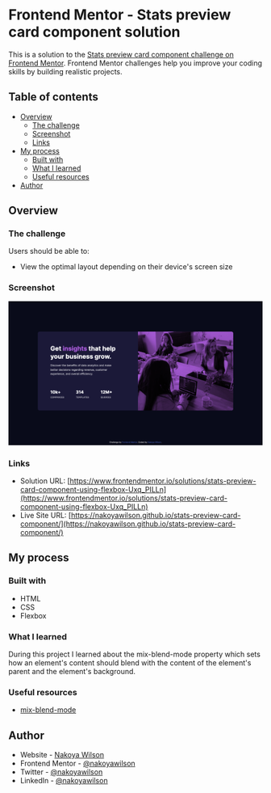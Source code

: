 # Frontend Mentor - Stats preview card component solution

This is a solution to the [Stats preview card component challenge on Frontend Mentor](https://www.frontendmentor.io/challenges/stats-preview-card-component-8JqbgoU62). Frontend Mentor challenges help you improve your coding skills by building realistic projects.

## Table of contents

- [Overview](#overview)
  - [The challenge](#the-challenge)
  - [Screenshot](#screenshot)
  - [Links](#links)
- [My process](#my-process)
  - [Built with](#built-with)
  - [What I learned](#what-i-learned)
  - [Useful resources](#useful-resources)
- [Author](#author)

## Overview

### The challenge

Users should be able to:

- View the optimal layout depending on their device's screen size

### Screenshot

![](./images/screenshot.png)

### Links

- Solution URL: [https://www.frontendmentor.io/solutions/stats-preview-card-component-using-flexbox-Uxq_PILLn](https://www.frontendmentor.io/solutions/stats-preview-card-component-using-flexbox-Uxq_PILLn)
- Live Site URL: [https://nakoyawilson.github.io/stats-preview-card-component/](https://nakoyawilson.github.io/stats-preview-card-component/)

## My process

### Built with

- HTML
- CSS
- Flexbox

### What I learned

During this project I learned about the mix-blend-mode property which sets how an element's content should blend with the content of the element's parent and the element's background.

### Useful resources

- [mix-blend-mode](https://developer.mozilla.org/en-US/docs/Web/CSS/mix-blend-mode)

## Author

- Website - [Nakoya Wilson](https://nakoyawilson.netlify.app/)
- Frontend Mentor - [@nakoyawilson](https://www.frontendmentor.io/profile/nakoyawilson)
- Twitter - [@nakoyawilson](https://twitter.com/nakoyawilson)
- LinkedIn - [@nakoyawilson](https://www.linkedin.com/in/nakoyawilson/)
